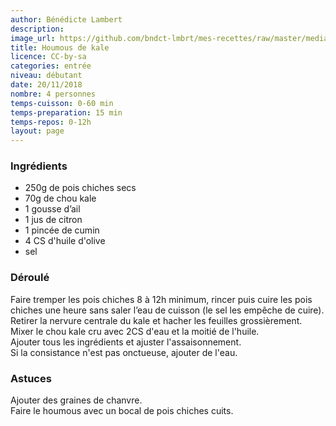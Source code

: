 ```yaml
---
author: Bénédicte Lambert
description: 
image_url: https://github.com/bndct-lmbrt/mes-recettes/raw/master/medias/houmous-kale.jpg
title: Houmous de kale
licence: CC-by-sa
categories: entrée
niveau: débutant
date: 20/11/2018
nombre: 4 personnes
temps-cuisson: 0-60 min
temps-preparation: 15 min
temps-repos: 0-12h
layout: page
---
```



### Ingrédients  

* 250g de pois chiches secs
* 70g de chou kale
* 1 gousse d’ail
* 1 jus de citron
* 1 pincée de cumin
* 4 CS d'huile d'olive
* sel


### Déroulé  

Faire tremper les pois chiches 8 à 12h minimum, rincer puis cuire les pois chiches une heure sans saler l’eau de cuisson (le sel les empêche de cuire). 
Retirer la nervure centrale du kale et hacher les feuilles grossièrement.  
Mixer le chou kale cru avec 2CS d'eau et la moitié de l'huile.  
Ajouter tous les ingrédients et ajuster l'assaisonnement.   
Si la consistance n'est pas onctueuse, ajouter de l'eau.  


### Astuces

Ajouter des graines de chanvre.  
Faire le houmous avec un bocal de pois chiches cuits.  

